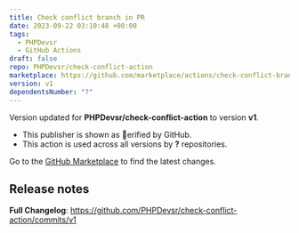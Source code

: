```yaml
---
title: Check conflict branch in PR
date: 2023-09-22 03:10:48 +00:00
tags:
  - PHPDevsr
  - GitHub Actions
draft: false
repo: PHPDevsr/check-conflict-action
marketplace: https://github.com/marketplace/actions/check-conflict-branch-in-pr
version: v1
dependentsNumber: "?"
---
```



Version updated for **PHPDevsr/check-conflict-action** to version **v1**.
- This publisher is shown as erified by GitHub.
- This action is used across all versions by **?** repositories.

Go to the [GitHub Marketplace](https://github.com/marketplace/actions/check-conflict-branch-in-pr) to find the latest changes.

## Release notes

**Full Changelog**: https://github.com/PHPDevsr/check-conflict-action/commits/v1
